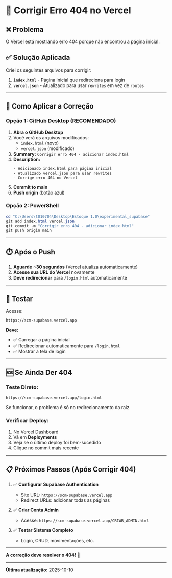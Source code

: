 # 🔧 Corrigir Erro 404 no Vercel

## ❌ Problema
O Vercel está mostrando erro 404 porque não encontrou a página inicial.

## ✅ Solução Aplicada

Criei os seguintes arquivos para corrigir:

1. **`index.html`** - Página inicial que redireciona para login
2. **`vercel.json`** - Atualizado para usar `rewrites` em vez de `routes`

---

## 🚀 Como Aplicar a Correção

### Opção 1: GitHub Desktop (RECOMENDADO)

1. **Abra o GitHub Desktop**
2. Você verá os arquivos modificados:
   - `index.html` (novo)
   - `vercel.json` (modificado)
3. **Summary:** `Corrigir erro 404 - adicionar index.html`
4. **Description:**
   ```
   - Adicionado index.html para página inicial
   - Atualizado vercel.json para usar rewrites
   - Corrige erro 404 no Vercel
   ```
5. **Commit to main**
6. **Push origin** (botão azul)

### Opção 2: PowerShell

```powershell
cd "C:\Users\t010704\Desktop\Estoque 1.0\experimental_supabase"
git add index.html vercel.json
git commit -m "Corrigir erro 404 - adicionar index.html"
git push origin main
```

---

## ⏱️ Após o Push

1. **Aguarde ~30 segundos** (Vercel atualiza automaticamente)
2. **Acesse sua URL do Vercel** novamente
3. **Deve redirecionar** para `/login.html` automaticamente

---

## 🧪 Testar

Acesse:
```
https://scm-supabase.vercel.app
```

**Deve:**
- ✅ Carregar a página inicial
- ✅ Redirecionar automaticamente para `/login.html`
- ✅ Mostrar a tela de login

---

## 🆘 Se Ainda Der 404

### Teste Direto:
```
https://scm-supabase.vercel.app/login.html
```

Se funcionar, o problema é só no redirecionamento da raiz.

### Verificar Deploy:
1. No Vercel Dashboard
2. Vá em **Deployments**
3. Veja se o último deploy foi bem-sucedido
4. Clique no commit mais recente

---

## 📋 Próximos Passos (Após Corrigir 404)

1. ✅ **Configurar Supabase Authentication**
   - Site URL: `https://scm-supabase.vercel.app`
   - Redirect URLs: adicionar todas as páginas

2. ✅ **Criar Conta Admin**
   - Acesse: `https://scm-supabase.vercel.app/CRIAR_ADMIN.html`

3. ✅ **Testar Sistema Completo**
   - Login, CRUD, movimentações, etc.

---

**A correção deve resolver o 404! 🚀**

---

**Última atualização:** 2025-10-10
